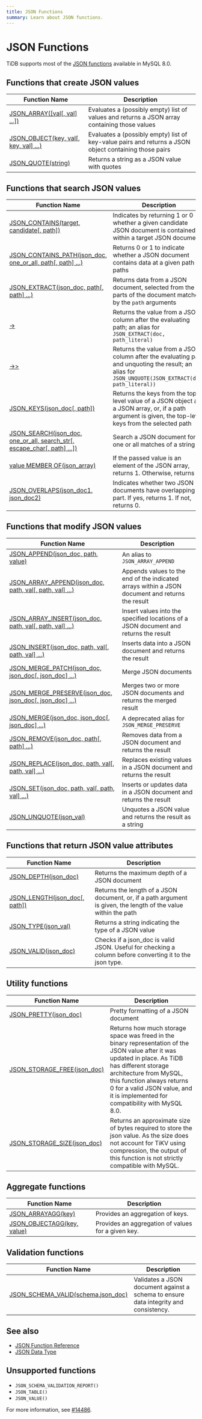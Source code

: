 ```yaml
---
title: JSON Functions
summary: Learn about JSON functions.
---
```


# JSON Functions

TiDB supports most of the [JSON functions](https://dev.mysql.com/doc/refman/8.0/en/json-functions.html) available in MySQL 8.0.

## Functions that create JSON values

| Function Name                     | Description |
| --------------------------------- | ----------- |
| [JSON_ARRAY([val[, val] ...])](https://dev.mysql.com/doc/refman/8.0/en/json-creation-functions.html#function_json-array)  | Evaluates a (possibly empty) list of values and returns a JSON array containing those values |
| [JSON_OBJECT(key, val[, key, val] ...)](https://dev.mysql.com/doc/refman/8.0/en/json-creation-functions.html#function_json-object)   | Evaluates a (possibly empty) list of key-value pairs and returns a JSON object containing those pairs  |
| [JSON_QUOTE(string)](https://dev.mysql.com/doc/refman/8.0/en/json-creation-functions.html#function_json-quote) | Returns a string as a JSON value with quotes |

## Functions that search JSON values

| Function Name                     | Description |
| --------------------------------- | ----------- |
| [JSON_CONTAINS(target, candidate[, path])](https://dev.mysql.com/doc/refman/8.0/en/json-search-functions.html#function_json-contains) | Indicates by returning 1 or 0 whether a given candidate JSON document is contained within a target JSON document |
| [JSON_CONTAINS_PATH(json_doc, one_or_all, path[, path] ...)](https://dev.mysql.com/doc/refman/8.0/en/json-search-functions.html#function_json-contains-path) | Returns 0 or 1 to indicate whether a JSON document contains data at a given path or paths |
| [JSON_EXTRACT(json_doc, path[, path] ...)](https://dev.mysql.com/doc/refman/8.0/en/json-search-functions.html#function_json-extract)| Returns data from a JSON document, selected from the parts of the document matched by the `path` arguments |
| [->](https://dev.mysql.com/doc/refman/8.0/en/json-search-functions.html#operator_json-column-path)  | Returns the value from a JSON column after the evaluating path; an alias for `JSON_EXTRACT(doc, path_literal)`   |
| [->>](https://dev.mysql.com/doc/refman/8.0/en/json-search-functions.html#operator_json-inline-path)  | Returns the value from a JSON column after the evaluating path and unquoting the result; an alias for `JSON_UNQUOTE(JSON_EXTRACT(doc, path_literal))` |
| [JSON_KEYS(json_doc[, path])](https://dev.mysql.com/doc/refman/8.0/en/json-search-functions.html#function_json-keys) | Returns the keys from the top-level value of a JSON object as a JSON array, or, if a path argument is given, the top-level keys from the selected path |
| [JSON_SEARCH(json_doc, one_or_all, search_str[, escape_char[, path] ...])](https://dev.mysql.com/doc/refman/8.0/en/json-search-functions.html#function_json-search) | Search a JSON document for one or all matches of a string |
| [value MEMBER OF(json_array)](https://dev.mysql.com/doc/refman/8.0/en/json-search-functions.html#operator_member-of) | If the passed value is an element of the JSON array, returns 1. Otherwise, returns 0. |
| [JSON_OVERLAPS(json_doc1, json_doc2)](https://dev.mysql.com/doc/refman/8.0/en/json-search-functions.html#function_json-overlaps) | Indicates whether two JSON documents have overlapping part. If yes, returns 1. If not, returns 0. |

## Functions that modify JSON values

| Function Name                     | Description |
| --------------------------------- | ----------- |
| [JSON_APPEND(json_doc, path, value)](https://dev.mysql.com/doc/refman/8.0/en/json-modification-functions.html#function_json-append) | An alias to `JSON_ARRAY_APPEND` |
| [JSON_ARRAY_APPEND(json_doc, path, val[, path, val] ...)](https://dev.mysql.com/doc/refman/8.0/en/json-modification-functions.html#function_json-array-append) | Appends values to the end of the indicated arrays within a JSON document and returns the result |
| [JSON_ARRAY_INSERT(json_doc, path, val[, path, val] ...)](https://dev.mysql.com/doc/refman/8.0/en/json-modification-functions.html#function_json-array-insert) | Insert values into the specified locations of a JSON document and returns the result |
| [JSON_INSERT(json_doc, path, val[, path, val] ...)](https://dev.mysql.com/doc/refman/8.0/en/json-modification-functions.html#function_json-insert) | Inserts data into a JSON document and returns the result |
| [JSON_MERGE_PATCH(json_doc, json_doc[, json_doc] ...)](https://dev.mysql.com/doc/refman/8.0/en/json-modification-functions.html#function_json-merge-patch)  | Merge JSON documents |
| [JSON_MERGE_PRESERVE(json_doc, json_doc[, json_doc] ...)](https://dev.mysql.com/doc/refman/8.0/en/json-modification-functions.html#function_json-merge-preserve)  | Merges two or more JSON documents and returns the merged result |
| [JSON_MERGE(json_doc, json_doc[, json_doc] ...)](https://dev.mysql.com/doc/refman/8.0/en/json-modification-functions.html#function_json-merge)  | A deprecated alias for `JSON_MERGE_PRESERVE` |
| [JSON_REMOVE(json_doc, path[, path] ...)](https://dev.mysql.com/doc/refman/8.0/en/json-modification-functions.html#function_json-remove)    | Removes data from a JSON document and returns the result |
| [JSON_REPLACE(json_doc, path, val[, path, val] ...)](https://dev.mysql.com/doc/refman/8.0/en/json-modification-functions.html#function_json-replace) | Replaces existing values in a JSON document and returns the result |
| [JSON_SET(json_doc, path, val[, path, val] ...)](https://dev.mysql.com/doc/refman/8.0/en/json-modification-functions.html#function_json-set)  | Inserts or updates data in a JSON document and returns the result |
| [JSON_UNQUOTE(json_val)](https://dev.mysql.com/doc/refman/8.0/en/json-modification-functions.html#function_json-unquote) |  Unquotes a JSON value and returns the result as a string |

## Functions that return JSON value attributes

| Function Name                     | Description |
| --------------------------------- | ----------- |
| [JSON_DEPTH(json_doc)](https://dev.mysql.com/doc/refman/8.0/en/json-attribute-functions.html#function_json-depth) | Returns the maximum depth of a JSON document |
| [JSON_LENGTH(json_doc[, path])](https://dev.mysql.com/doc/refman/8.0/en/json-attribute-functions.html#function_json-length) | Returns the length of a JSON document, or, if a path argument is given, the length of the value within the path |
| [JSON_TYPE(json_val)](https://dev.mysql.com/doc/refman/8.0/en/json-attribute-functions.html#function_json-type) | Returns a string indicating the type of a JSON value |
| [JSON_VALID(json_doc)](https://dev.mysql.com/doc/refman/8.0/en/json-attribute-functions.html#function_json-valid) | Checks if a json\_doc is valid JSON. Useful for checking a column before converting it to the json type. |

## Utility functions

| Function Name                     | Description |
| --------------------------------- | ----------- |
| [JSON_PRETTY(json_doc)](https://dev.mysql.com/doc/refman/8.0/en/json-utility-functions.html#function_json-pretty) | Pretty formatting of a JSON document |
| [JSON_STORAGE_FREE(json_doc)](https://dev.mysql.com/doc/refman/8.0/en/json-utility-functions.html#function_json-storage-free) | Returns how much storage space was freed in the binary representation of the JSON value after it was updated in place. As TiDB has different storage architecture from MySQL, this function always returns 0 for a valid JSON value, and it is implemented for compatibility with MySQL 8.0. |
| [JSON_STORAGE_SIZE(json_doc)](https://dev.mysql.com/doc/refman/8.0/en/json-utility-functions.html#function_json-storage-size) | Returns an approximate size of bytes required to store the json value. As the size does not account for TiKV using compression, the output of this function is not strictly compatible with MySQL. |

## Aggregate functions

| Function Name                     | Description |
| --------------------------------- | ----------- |
| [JSON_ARRAYAGG(key)](https://dev.mysql.com/doc/refman/8.0/en/aggregate-functions.html#function_json-arrayagg) | Provides an aggregation of keys. |
| [JSON_OBJECTAGG(key, value)](https://dev.mysql.com/doc/refman/8.0/en/aggregate-functions.html#function_json-objectagg) | Provides an aggregation of values for a given key. |

## Validation functions

| Function Name                     | Description |
| --------------------------------- | ----------- |
| [JSON_SCHEMA_VALID(schema,json_doc)](https://dev.mysql.com/doc/refman/8.0/en/json-validation-functions.html#function_json-schema-valid) | Validates a JSON document against a schema to ensure data integrity and consistency. |

## See also

* [JSON Function Reference](https://dev.mysql.com/doc/refman/8.0/en/json-function-reference.html)
* [JSON Data Type](/data-type-json.md)

## Unsupported functions

- `JSON_SCHEMA_VALIDATION_REPORT()`
- `JSON_TABLE()`
- `JSON_VALUE()`

For more information, see [#14486](https://github.com/pingcap/tidb/issues/14486).